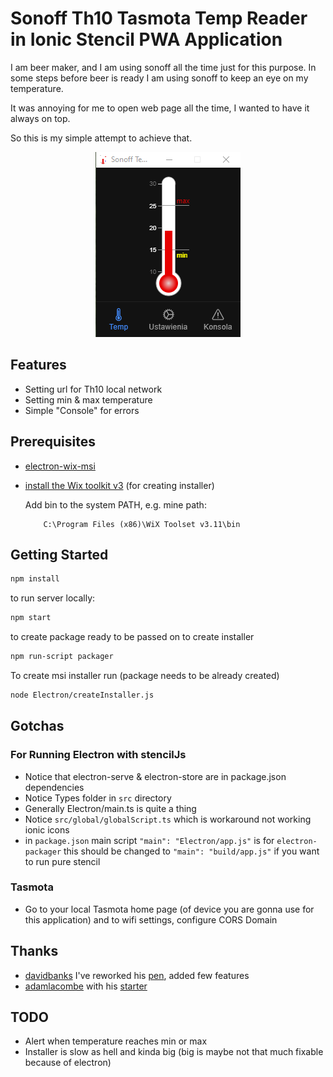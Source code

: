 # Sonoff Th10 Tasmota Temp Reader in Ionic Stencil PWA Application

I am beer maker, and I am using sonoff all the time just for this purpose. In some steps before beer is ready I am using sonoff to keep an eye on my temperature. 

It was annoying for me to open web page all the time, I wanted to have it always on top.

So this is my simple attempt to achieve that.
<p align="center"><img src="https://github.com/daniell0gda/tasmota-temperature-gauge/blob/master/.github/thermometerPic.png" alt="thermometer picture"></p>

## Features

- Setting url for Th10 local network
- Setting min & max temperature
- Simple "Console" for errors

## Prerequisites
- [electron-wix-msi](https://github.com/felixrieseberg/electron-wix-msi)
- [install the Wix toolkit v3](http://wixtoolset.org/releases/) (for creating installer)
            
    Add bin to the system PATH, e.g. mine path:
    ```
        C:\Program Files (x86)\WiX Toolset v3.11\bin
    ```

## Getting Started

```bash
npm install
```

to run server locally:

```bash
npm start
```

to create package ready to be passed on to create installer
```bash
npm run-script packager
```

To create msi installer run (package needs to be already created)

```bash
node Electron/createInstaller.js
```

## Gotchas

### For Running Electron with stencilJs
- Notice that electron-serve & electron-store are in package.json dependencies
- Notice Types folder in `src` directory
- Generally Electron/main.ts is quite a thing
- Notice `src/global/globalScript.ts` which is workaround not working ionic icons
- in `package.json` main script `"main": "Electron/app.js"` is for `electron-packager` 
this should be changed to `"main": "build/app.js"` if you want to run pure stencil

### Tasmota
- Go to your local Tasmota home page (of device you are gonna use for this application) and to wifi settings, configure CORS Domain 

## Thanks
- [davidbanks](https://codepen.io/davidbanks) I've reworked his [pen](https://codepen.io/davidbanks/pen/rksLn), added few features
- [adamlacombe](https://github.com/edgeworkscreative/stencil-electron-app-starter/commits?author=adamlacombe) 
  with his [starter](https://github.com/edgeworkscreative/stencil-electron-app-starter)
  
## TODO

- Alert when temperature reaches min or max
- Installer is slow as hell and kinda big (big is maybe not that much fixable because of electron)
